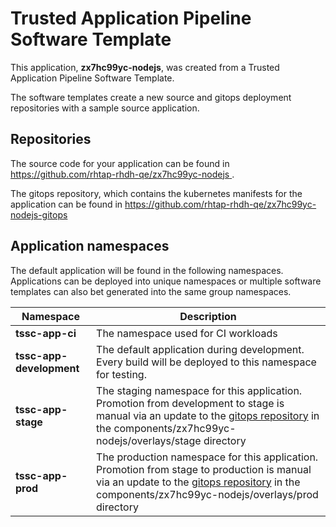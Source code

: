 # Trusted Application Pipeline Software Template

This application, **zx7hc99yc-nodejs**, was created from a Trusted Application Pipeline Software Template.

The software templates create a new source and gitops deployment repositories with a sample source application. 

## Repositories

The source code for your application can be found in [https://github.com/rhtap-rhdh-qe/zx7hc99yc-nodejs ](https://github.com/rhtap-rhdh-qe/zx7hc99yc-nodejs ).
 
The gitops repository, which contains the kubernetes manifests for the application can be found in 
[https://github.com/rhtap-rhdh-qe/zx7hc99yc-nodejs-gitops ](https://github.com/rhtap-rhdh-qe/zx7hc99yc-nodejs-gitops ) 

## Application namespaces 

The default application will be found in the following namespaces. Applications can be deployed into unique namespaces or multiple software templates can also bet generated into the same group namespaces.  

|  Namespace   |  Description   |  
| -------- | -------- |
| **tssc-app-ci** | The namespace used for CI workloads |
| **tssc-app-development** | The default application during development. Every build will be deployed to this namespace for testing. |
| **tssc-app-stage** | The staging namespace for this application. Promotion from development to stage is manual via an update to the [gitops repository](https://github.com/rhtap-rhdh-qe/zx7hc99yc-nodejs-gitops ) in the components/zx7hc99yc-nodejs/overlays/stage directory |
| **tssc-app-prod** | The production namespace for this application. Promotion from stage to production is manual via an update to the [gitops repository](https://github.com/rhtap-rhdh-qe/zx7hc99yc-nodejs-gitops ) in the components/zx7hc99yc-nodejs/overlays/prod directory |
